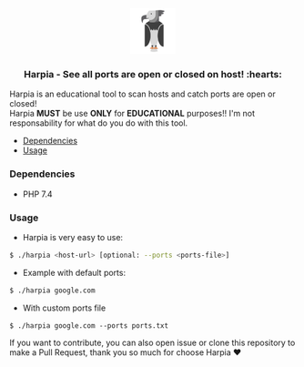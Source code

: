 <p align="center">
  <a href="https://github.com/thiiagoms/harpia">
    <img src="assets/harpia.png" alt="Logo" width="80" height="80">
  </a>
     <h3 align="center">Harpia - See all ports are open or closed on host! :hearts:</h3>
</p>

Harpia is an educational tool to scan hosts and catch ports are open or closed!<br>
Harpia **MUST** be use **ONLY** for **EDUCATIONAL** purposes!! I'm not responsability for what do you do with this tool.

- [Dependencies](#Dependencies)
- [Usage](#Usage)

### Dependencies
* PHP 7.4

### Usage

- Harpia is very easy to use: 
```bash
$ ./harpia <host-url> [optional: --ports <ports-file>]
```
* Example with default ports: 
```bash
$ ./harpia google.com
```

* With custom ports file
```
$ ./harpia google.com --ports ports.txt
```

If you want to contribute, you can also open issue or clone this repository to make a Pull Request, thank you so much for choose Harpia :hearts:
